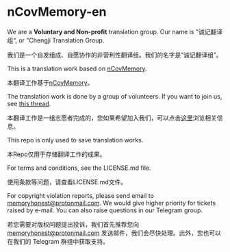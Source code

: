 # nCovMemory-en

We are a **Voluntary and Non-profit** translation group. Our name is "诚记翻译组“, or "Chengji Translation Group.

我们是一个自发组成、自愿协作的非营利性翻译组。我们的名字是“诚记翻译组”。

This is a translation work based on [nCovMemory](https://github.com/2019ncovmemory/nCovMemory). 

本翻译工作基于[nCovMemory](https://github.com/2019ncovmemory/nCovMemory)。

The translation work is done by a group of volunteers. If you want to join us, see [this thread](https://github.com/2019ncovmemory/nCovMemory/issues/86).

本翻译工作是一组志愿者完成的，您如果希望加入我们，可以点击[这里](https://github.com/2019ncovmemory/nCovMemory/issues/86)浏览相关信息。

This repo is only used to save translation works.

本Repo仅用于存储翻译工作的成果。

For terms and conditions, see the LICENSE.md file.

使用条款等问题，请查看LICENSE.md文件。

For copyright violation reports, please send email to memoryhonest@protonmail.com. We would give higher priority for tickets raised by e-mail. You can also raise questions in our Telegram group.

若您需要对版权问题提出投诉，我们首先推荐您向 memoryhonest@protonmail.com 发送邮件，我们会尽快处理。此外，您也可以在我们的 Telegram 群组中获取支持。
